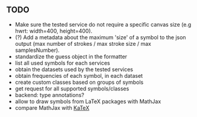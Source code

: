 ## TODO

- Make sure the tested service do not require a specific canvas size (e.g hwrt: width=400, height=400).
- (?) Add a metadata about the maximum 'size' of a symbol to the json output (max number of strokes / max stroke size / max samplesNumber).
- standardize the guess object in the formatter
- list all used symbols for each services
- obtain the datasets used by the tested services
- obtain frequencies of each symbol, in each dataset
- create custom classes based on groups of symbols
- get request for all supported symbols/classes
- backend: type annotations?
- allow to draw symbols from LaTeX packages with MathJax
- compare MathJax with [KaTeX](https://katex.org/)
